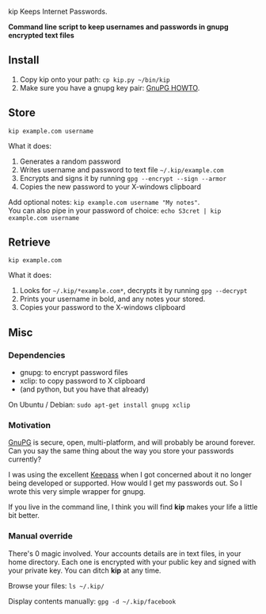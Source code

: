 
kip Keeps Internet Passwords.

**Command line script to keep usernames and passwords in gnupg encrypted text files**

## Install

 1. Copy kip onto your path: `cp kip.py ~/bin/kip`
 2. Make sure you have a gnupg key pair: [GnuPG HOWTO](https://help.ubuntu.com/community/GnuPrivacyGuardHowto).

## Store

    kip example.com username
 
What it does:

 1. Generates a random password
 2. Writes username and password to text file `~/.kip/example.com`
 3. Encrypts and signs it by running `gpg --encrypt --sign --armor`
 4. Copies the new password to your X-windows clipboard

Add optional notes: `kip example.com username "My notes"`.  
You can also pipe in your password of choice: `echo S3cret | kip example.com username`

## Retrieve

    kip example.com
    
What it does:

 1. Looks for `~/.kip/*example.com*`, decrypts it by running `gpg --decrypt`
 2. Prints your username in bold, and any notes your stored.
 3. Copies your password to the X-windows clipboard

## Misc

### Dependencies


  - gnupg: to encrypt password files
  - xclip: to copy password to X clipboard
  - (and python, but you have that already)

On Ubuntu / Debian: `sudo apt-get install gnupg xclip`

### Motivation

[GnuPG](http://www.gnupg.org/) is secure, open, multi-platform, and will probably be around forever. Can you say the same thing about the way you store your passwords currently?

I was using the excellent [Keepass](http://en.wikipedia.org/wiki/KeePass) when I got concerned about it no longer being developed or supported. How would I get my passwords out. So I wrote this very simple wrapper for gnupg.

If you live in the command line, I think you will find **kip** makes your life a little bit better.

### Manual override

There's 0 magic involved. Your accounts details are in text files, in your home directory. Each one is encrypted with your public key and signed with your private key. You can ditch **kip** at any time.

Browse your files: `ls ~/.kip/`

Display contents manually: `gpg -d ~/.kip/facebook`
